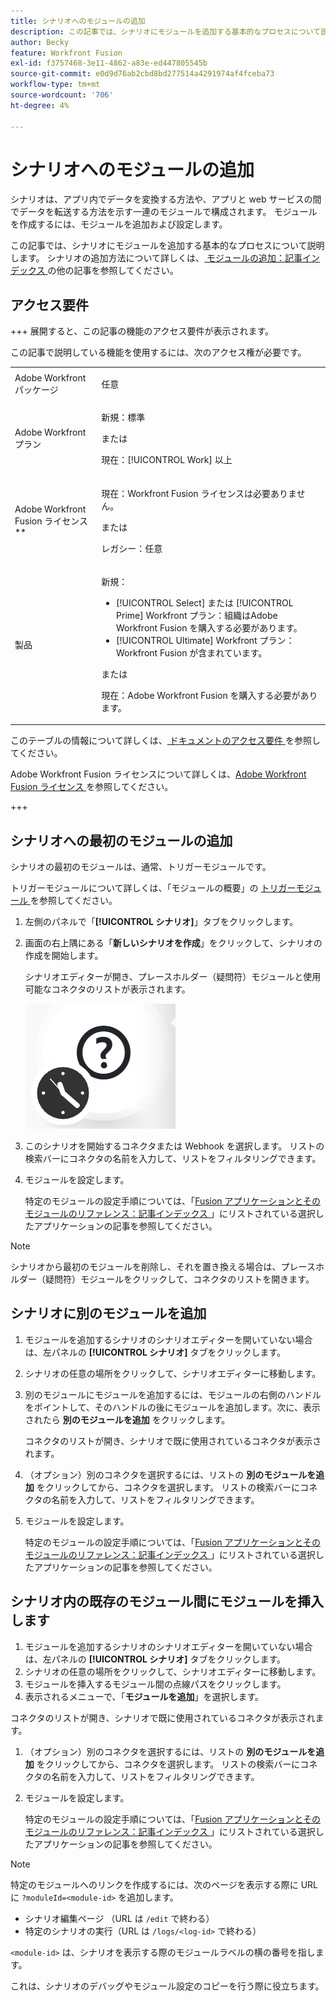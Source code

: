 ```yaml
---
title: シナリオへのモジュールの追加
description: この記事では、シナリオにモジュールを追加する基本的なプロセスについて説明します。
author: Becky
feature: Workfront Fusion
exl-id: f3757468-3e11-4862-a83e-ed447805545b
source-git-commit: e0d9d76ab2cbd8bd277514a4291974af4fceba73
workflow-type: tm+mt
source-wordcount: '706'
ht-degree: 4%

---
```


# シナリオへのモジュールの追加

シナリオは、アプリ内でデータを変換する方法や、アプリと web サービスの間でデータを転送する方法を示す一連のモジュールで構成されます。 モジュールを作成するには、モジュールを追加および設定します。

この記事では、シナリオにモジュールを追加する基本的なプロセスについて説明します。 シナリオの追加方法について詳しくは、[ モジュールの追加：記事インデックス ](/help/workfront-fusion/create-scenarios/add-modules/add-modules-toc.md) の他の記事を参照してください。

## アクセス要件

+++ 展開すると、この記事の機能のアクセス要件が表示されます。

この記事で説明している機能を使用するには、次のアクセス権が必要です。

<table style="table-layout:auto">
 <col> 
 <col> 
 <tbody> 
  <tr> 
   <td role="rowheader">Adobe Workfront パッケージ</td> 
   <td> <p>任意</p> </td> 
  </tr> 
  <tr data-mc-conditions=""> 
   <td role="rowheader">Adobe Workfront プラン</td> 
   <td> <p>新規：標準</p><p>または</p><p>現在：[!UICONTROL Work] 以上</p> </td> 
  </tr> 
  <tr> 
   <td role="rowheader">Adobe Workfront Fusion ライセンス**</td> 
   <td>
   <p>現在：Workfront Fusion ライセンスは必要ありません。</p>
   <p>または</p>
   <p>レガシー：任意 </p>
   </td> 
  </tr> 
  <tr> 
   <td role="rowheader">製品</td> 
   <td>
   <p>新規：</p> <ul><li>[!UICONTROL Select] または [!UICONTROL Prime] Workfront プラン：組織はAdobe Workfront Fusion を購入する必要があります。</li><li>[!UICONTROL Ultimate] Workfront プラン：Workfront Fusion が含まれています。</li></ul>
   <p>または</p>
   <p>現在：Adobe Workfront Fusion を購入する必要があります。</p>
   </td> 
  </tr>
 </tbody> 
</table>

このテーブルの情報について詳しくは、[ ドキュメントのアクセス要件 ](/help/workfront-fusion/references/licenses-and-roles/access-level-requirements-in-documentation.md) を参照してください。

Adobe Workfront Fusion ライセンスについて詳しくは、[Adobe Workfront Fusion ライセンス ](/help/workfront-fusion/set-up-and-manage-workfront-fusion/licensing-operations-overview/license-automation-vs-integration.md) を参照してください。

+++

## シナリオへの最初のモジュールの追加

シナリオの最初のモジュールは、通常、トリガーモジュールです。

トリガーモジュールについて詳しくは、「モジュールの概要」の [トリガーモジュール ](/help/workfront-fusion/get-started-with-fusion/understand-fusion/module-overview.md#trigger-modules) を参照してください。

1. 左側のパネルで「**[!UICONTROL シナリオ]**」タブをクリックします。
1. 画面の右上隅にある「**新しいシナリオを作成**」をクリックして、シナリオの作成を開始します。

   シナリオエディターが開き、プレースホルダー（疑問符）モジュールと使用可能なコネクタのリストが表示されます。

   ![ プレースホルダーモジュール ](assets/placeholder-module.png)

1. このシナリオを開始するコネクタまたは Webhook を選択します。 リストの検索バーにコネクタの名前を入力して、リストをフィルタリングできます。
1. モジュールを設定します。

   特定のモジュールの設定手順については、「[Fusion アプリケーションとそのモジュールのリファレンス：記事インデックス ](/help/workfront-fusion/references/apps-and-modules/apps-and-modules-toc.md)」にリストされている選択したアプリケーションの記事を参照してください。

>[!NOTE]
>
>シナリオから最初のモジュールを削除し、それを置き換える場合は、プレースホルダー（疑問符）モジュールをクリックして、コネクタのリストを開きます。

## シナリオに別のモジュールを追加

1. モジュールを追加するシナリオのシナリオエディターを開いていない場合は、左パネルの **[!UICONTROL シナリオ]** タブをクリックします。
1. シナリオの任意の場所をクリックして、シナリオエディターに移動します。
1. 別のモジュールにモジュールを追加するには、モジュールの右側のハンドルをポイントして、そのハンドルの後にモジュールを追加します。次に、表示されたら **別のモジュールを追加** をクリックします。

   コネクタのリストが開き、シナリオで既に使用されているコネクタが表示されます。

1. （オプション）別のコネクタを選択するには、リストの **別のモジュールを追加** をクリックしてから、コネクタを選択します。 リストの検索バーにコネクタの名前を入力して、リストをフィルタリングできます。
1. モジュールを設定します。

   特定のモジュールの設定手順については、「[Fusion アプリケーションとそのモジュールのリファレンス：記事インデックス ](/help/workfront-fusion/references/apps-and-modules/apps-and-modules-toc.md)」にリストされている選択したアプリケーションの記事を参照してください。

## シナリオ内の既存のモジュール間にモジュールを挿入します

1. モジュールを追加するシナリオのシナリオエディターを開いていない場合は、左パネルの **[!UICONTROL シナリオ]** タブをクリックします。
1. シナリオの任意の場所をクリックして、シナリオエディターに移動します。
1. モジュールを挿入するモジュール間の点線パスをクリックします。
1. 表示されるメニューで、「**モジュールを追加**」を選択します。

コネクタのリストが開き、シナリオで既に使用されているコネクタが表示されます。

1. （オプション）別のコネクタを選択するには、リストの **別のモジュールを追加** をクリックしてから、コネクタを選択します。 リストの検索バーにコネクタの名前を入力して、リストをフィルタリングできます。
1. モジュールを設定します。

   特定のモジュールの設定手順については、「[Fusion アプリケーションとそのモジュールのリファレンス：記事インデックス ](/help/workfront-fusion/references/apps-and-modules/apps-and-modules-toc.md)」にリストされている選択したアプリケーションの記事を参照してください。

>[!NOTE]
>
>特定のモジュールへのリンクを作成するには、次のページを表示する際に URL に `?moduleId=<module-id>` を追加します。
>
>* シナリオ編集ページ （URL は `/edit` で終わる）
>* 特定のシナリオの実行（URL は `/logs/<log-id>` で終わる）
>
>`<module-id>` は、シナリオを表示する際のモジュールラベルの横の番号を指します。
>
>これは、シナリオのデバッグやモジュール設定のコピーを行う際に役立ちます。
